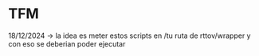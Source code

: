 # TFM
18/12/2024 -> la idea es meter estos scripts en /tu ruta de rttov/wrapper y con eso se deberian poder ejecutar
